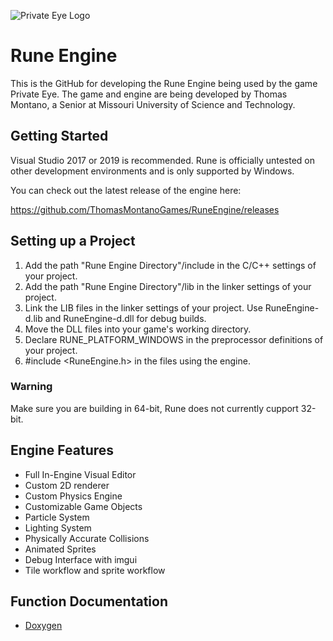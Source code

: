 ![Private Eye Logo](https://github.com/ThomasMontanoGames/PrivateEye/blob/master/Logo.png)
# Rune Engine
This is the GitHub for developing the Rune Engine being used by the game Private Eye. The game and engine are being developed by Thomas Montano, a Senior at Missouri University of Science and Technology.

## Getting Started

Visual Studio 2017 or 2019 is recommended. Rune is officially untested on other development environments and is only supported by Windows.

You can check out the latest release of the engine here:

https://github.com/ThomasMontanoGames/RuneEngine/releases

## Setting up a Project

1. Add the path "Rune Engine Directory"/include in the C/C++ settings of your project.
2. Add the path "Rune Engine Directory"/lib in the linker settings of your project.
3. Link the LIB files in the linker settings of your project. Use RuneEngine-d.lib and RuneEngine-d.dll for debug builds.
4. Move the DLL files into your game's working directory.
5. Declare RUNE_PLATFORM_WINDOWS in the preprocessor definitions of your project.
6. #include <RuneEngine.h> in the files using the engine.

### Warning
Make sure you are building in 64-bit, Rune does not currently cupport 32-bit.

## Engine Features
- Full In-Engine Visual Editor
- Custom 2D renderer
- Custom Physics Engine
- Customizable Game Objects
- Particle System
- Lighting System
- Physically Accurate Collisions
- Animated Sprites
- Debug Interface with imgui
- Tile workflow and sprite workflow

## Function Documentation
- [Doxygen](https://thomasmontanogames.github.io/PrivateEye/)
